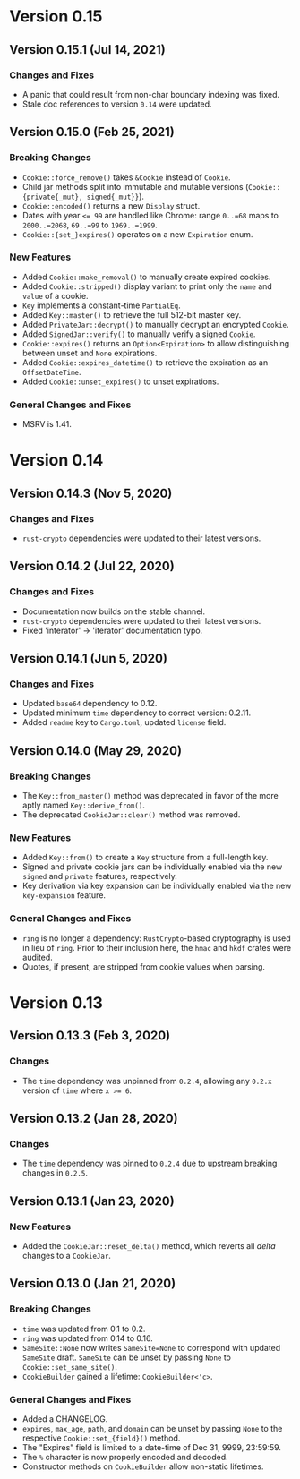 # Version 0.15

## Version 0.15.1 (Jul 14, 2021)

### Changes and Fixes

  * A panic that could result from non-char boundary indexing was fixed.
  * Stale doc references to version `0.14` were updated.

## Version 0.15.0 (Feb 25, 2021)

### Breaking Changes

  * `Cookie::force_remove()` takes `&Cookie` instead of `Cookie`.
  * Child jar methods split into immutable and mutable versions
    (`Cookie::{private{_mut}, signed{_mut}}`).
  * `Cookie::encoded()` returns a new `Display` struct.
  * Dates with year `<= 99` are handled like Chrome: range `0..=68` maps to
    `2000..=2068`, `69..=99` to `1969..=1999`.
  * `Cookie::{set_}expires()` operates on a new `Expiration` enum.

### New Features

  * Added `Cookie::make_removal()` to manually create expired cookies.
  * Added `Cookie::stripped()` display variant to print only the `name` and
    `value` of a cookie.
  * `Key` implements a constant-time `PartialEq`.
  * Added `Key::master()` to retrieve the full 512-bit master key.
  * Added `PrivateJar::decrypt()` to manually decrypt an encrypted `Cookie`.
  * Added `SignedJar::verify()` to manually verify a signed `Cookie`.
  * `Cookie::expires()` returns an `Option<Expiration>` to allow distinguishing
    between unset and `None` expirations.
  * Added `Cookie::expires_datetime()` to retrieve the expiration as an
    `OffsetDateTime`.
  * Added `Cookie::unset_expires()` to unset expirations.

### General Changes and Fixes

  * MSRV is 1.41.

# Version 0.14

## Version 0.14.3 (Nov 5, 2020)

### Changes and Fixes

  * `rust-crypto` dependencies were updated to their latest versions.

## Version 0.14.2 (Jul 22, 2020)

### Changes and Fixes

  * Documentation now builds on the stable channel.
  * `rust-crypto` dependencies were updated to their latest versions.
  * Fixed 'interator' -> 'iterator' documentation typo.

## Version 0.14.1 (Jun 5, 2020)

### Changes and Fixes

  * Updated `base64` dependency to 0.12.
  * Updated minimum `time` dependency to correct version: 0.2.11.
  * Added `readme` key to `Cargo.toml`, updated `license` field.

## Version 0.14.0 (May 29, 2020)

### Breaking Changes

  * The `Key::from_master()` method was deprecated in favor of the more aptly
    named `Key::derive_from()`.
  * The deprecated `CookieJar::clear()` method was removed.

### New Features

  * Added `Key::from()` to create a `Key` structure from a full-length key.
  * Signed and private cookie jars can be individually enabled via the new
    `signed` and `private` features, respectively.
  * Key derivation via key expansion can be individually enabled via the new
    `key-expansion` feature.

### General Changes and Fixes

  * `ring` is no longer a dependency: `RustCrypto`-based cryptography is used in
    lieu of `ring`. Prior to their inclusion here, the `hmac` and `hkdf` crates
    were audited.
  * Quotes, if present, are stripped from cookie values when parsing.

# Version 0.13

## Version 0.13.3 (Feb 3, 2020)

### Changes

  * The `time` dependency was unpinned from `0.2.4`, allowing any `0.2.x`
    version of `time` where `x >= 6`.

## Version 0.13.2 (Jan 28, 2020)

### Changes

  * The `time` dependency was pinned to `0.2.4` due to upstream breaking changes
    in `0.2.5`.

## Version 0.13.1 (Jan 23, 2020)

### New Features

  * Added the `CookieJar::reset_delta()` method, which reverts all _delta_
    changes to a `CookieJar`.

## Version 0.13.0 (Jan 21, 2020)

### Breaking Changes

  * `time` was updated from 0.1 to 0.2.
  * `ring` was updated from 0.14 to 0.16.
  * `SameSite::None` now writes `SameSite=None` to correspond with updated
    `SameSite` draft. `SameSite` can be unset by passing `None` to
    `Cookie::set_same_site()`.
  * `CookieBuilder` gained a lifetime: `CookieBuilder<'c>`.

### General Changes and Fixes

  * Added a CHANGELOG.
  * `expires`, `max_age`, `path`, and `domain` can be unset by passing `None` to
    the respective `Cookie::set_{field}()` method.
  * The "Expires" field is limited to a date-time of Dec 31, 9999, 23:59:59.
  * The `%` character is now properly encoded and decoded.
  * Constructor methods on `CookieBuilder` allow non-static lifetimes.
